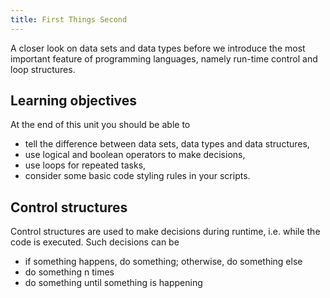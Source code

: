 ```yaml
---
title: First Things Second
---
```


A closer look on data sets and data types before we introduce the most important feature of programming languages, namely run-time control and loop structures.

<!--more-->

## Learning objectives
At the end of this unit you should be able to
* tell the difference between data sets, data types and data structures,
* use logical and boolean operators to make decisions,
* use loops for repeated tasks,
* consider some basic code styling rules in your scripts.

## Control structures
Control structures are used to make decisions during runtime, i.e. while the code is executed. Such decisions can be 
* if something happens, do something; otherwise, do something else
* do something n times
* do something until something is happening

